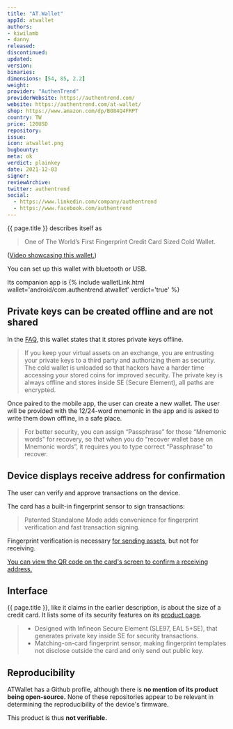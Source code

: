 ```yaml
---
title: "AT.Wallet"
appId: atwallet
authors:
- kiwilamb
- danny
released: 
discontinued: 
updated: 
version: 
binaries: 
dimensions: [54, 85, 2.2]
weight: 
provider: "AuthenTrend"
providerWebsite: https://authentrend.com/
website: https://authentrend.com/at-wallet/
shop: https://www.amazon.com/dp/B084Q4FRPT
country: TW
price: 120USD
repository: 
issue: 
icon: atwallet.png
bugbounty: 
meta: ok
verdict: plainkey
date: 2021-12-03
signer: 
reviewArchive: 
twitter: authentrend
social: 
  - https://www.linkedin.com/company/authentrend
  - https://www.facebook.com/authentrend
---
```


{{ page.title }} describes itself as

> One of The World’s First Fingerprint Credit Card Sized Cold Wallet.

\([Video showcasing this wallet.](https://www.youtube.com/watch?v=zkd0i0SrWBI)\)


You can set up this wallet with bluetooth or USB.

Its companion app is {% include walletLink.html wallet='android/com.authentrend.atwallet' verdict='true' %}

## Private keys can be created offline and are not shared
 
In the [FAQ](https://authentrend.com/faq/), this wallet states that it stores private keys offline.

> If you keep your virtual assets on an exchange, you are entrusting your private keys to a third party and authorizing them as security. The cold wallet is unloaded so that hackers have a harder time accessing your stored coins for improved security. The private key is always offline and stores inside SE (Secure Element), all paths are encrypted.

Once paired to the mobile app, the user can create a new wallet. The user will be provided with the 12/24-word mnemonic in the app and is asked to write them down offline, in a safe place.

> For better security, you can assign “Passphrase” for those “Mnemonic words” for recovery, so that when you do “recover wallet base on Mnemonic words”, it requires you to type correct “Passphrase” to recover.

## Device displays receive address for confirmation

The user can verify and approve transactions on the device.

The card has a built-in fingerprint sensor to sign transactions:

> Patented Standalone Mode adds convenience for fingerprint verification and fast transaction signing.

Fingerprint verification is necessary [for sending assets](https://authentrend.com/download/AT.Wallet%20quick%20guide.pdf), but not for receiving.

[You can view the QR code on the card's screen to confirm a receiving address.](https://youtu.be/Y7YSQKK7eHo?t=31)

## Interface

{{ page.title }}, like it claims in the earlier description, is about the size of a credit card. It lists some of its security features on its [product page](https://authentrend.com/at-wallet/).

> - Designed with Infineon Secure Element (SLE97, EAL 5+SE), that generates private key inside SE for security transactions.
> - Matching-on-card fingerprint sensor, making fingerprint templates not disclose outside the card and only send out public key.

## Reproducibility

ATWallet has a Github profile, although there is **no mention of its product being open-source.** None of these repositories appear to be relevant in determining the reproducibility of the device's firmware. 

This product is thus **not verifiable.**